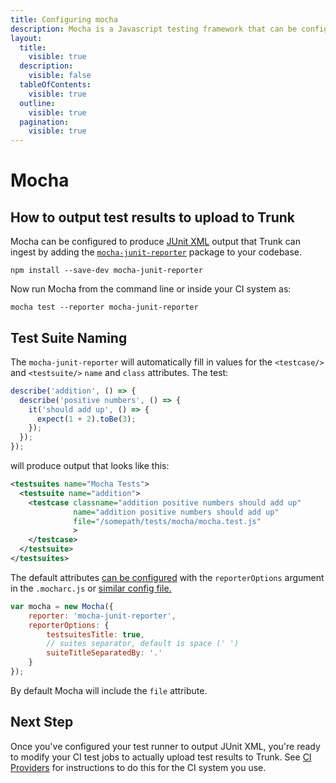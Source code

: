 ```yaml
---
title: Configuring mocha
description: Mocha is a Javascript testing framework that can be configured to output XML
layout:
  title:
    visible: true
  description:
    visible: false
  tableOfContents:
    visible: true
  outline:
    visible: true
  pagination:
    visible: true
---
```


# Mocha

## How to output test results to upload to Trunk

Mocha can be configured to produce [JUnit XML](https://github.com/testmoapp/junitxml) output that Trunk can ingest by adding the [`mocha-junit-reporter`](https://www.npmjs.com/package/mocha-junit-reporter) package to your codebase.

```shell
npm install --save-dev mocha-junit-reporter
```

Now run Mocha from the command line or inside your CI system as:

```shell
mocha test --reporter mocha-junit-reporter
```

## Test Suite Naming

The `mocha-junit-reporter` will automatically fill in values for the `<testcase/>` and `<testsuite/>` `name` and `class` attributes. The test:

```javascript
describe('addition', () => {
  describe('positive numbers', () => {
    it('should add up', () => {
      expect(1 + 2).toBe(3);
    });
  });
});
```

will produce output that looks like this:

```xml
<testsuites name="Mocha Tests">
  <testsuite name="addition">
    <testcase classname="addition positive numbers should add up" 
              name="addition positive numbers should add up"
              file="/somepath/tests/mocha/mocha.test.js"
              >
    </testcase>
  </testsuite>
</testsuites>
```

The default attributes [can be configured](https://www.npmjs.com/package/mocha-junit-reporter) with the `reporterOptions` argument in the `.mocharc.js` or [similar config file.](https://mochajs.org/#configuring-mocha-nodejs)

```javascript
var mocha = new Mocha({
    reporter: 'mocha-junit-reporter',
    reporterOptions: {
        testsuitesTitle: true,
        // suites separator, default is space (' ')
        suiteTitleSeparatedBy: '.' 
    }
});
```

By default Mocha will include the `file` attribute.

## Next Step

Once you've configured your test runner to output JUnit XML, you're ready to modify your CI test jobs to actually upload test results to Trunk. See [CI Providers](../ci-providers/) for instructions to do this for the CI system you use.
